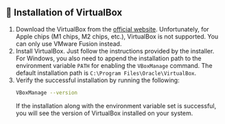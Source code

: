 ## 💾 Installation of VirtualBox


1. Download the VirtualBox from the [official website](https://www.virtualbox.org/wiki/Downloads). Unfortunately, for Apple chips (M1 chips, M2 chips, etc.), VirtualBox is not supported. You can only use VMware Fusion instead.
2. Install VirtualBox. Just follow the instructions provided by the installer.
For Windows, you also need to append the installation path to the environment variable `PATH` for enabling the `VBoxManage` command. The default installation path is `C:\Program Files\Oracle\VirtualBox`.
3. Verify the successful installation by running the following:
    ```bash
    VBoxManage --version
    ```
    If the installation along with the environment variable set is successful, you will see the version of VirtualBox installed on your system.
